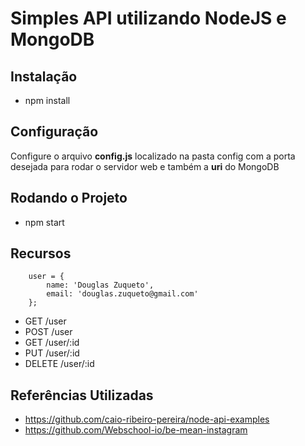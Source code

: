 # Simples API utilizando NodeJS e MongoDB

## Instalação

* npm install

## Configuração

Configure o arquivo **config.js** localizado na pasta config com a porta desejada para rodar o servidor web e também a **uri** do MongoDB

## Rodando o Projeto

* npm start

## Recursos

```JS
    user = {
        name: 'Douglas Zuqueto',
        email: 'douglas.zuqueto@gmail.com'
    };
````

 * GET /user
 * POST /user
 * GET /user/:id
 * PUT /user/:id
 * DELETE /user/:id

## Referências Utilizadas

 * https://github.com/caio-ribeiro-pereira/node-api-examples
 * https://github.com/Webschool-io/be-mean-instagram